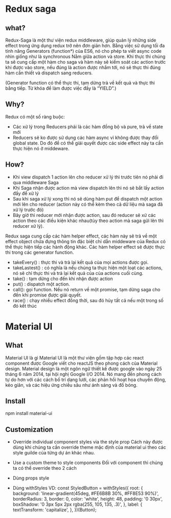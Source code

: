 # Redux saga
## what?
Redux-Saga là một thư viện redux middleware, giúp quản lý những side effect trong ứng dụng redux trở nên đơn giản hơn. Bằng việc sử dụng tối đa tính năng Generators (function*) của ES6, nó cho phép ta viết async code nhìn giống như là synchronous
Nằm giữa action và store. Khi thực thi chúng ta sẽ cung cấp một hàm cho saga và hàm này sẽ kiểm soát các action trước khi được vào store, nếu đúng là action được nhắm tới, nó sẽ thực thi đúng hàm cần thiết và dispatch sang reducers.

(Generator function có thể thực thi, tạm dừng trả về kết quả và thực thi bằng tiếp. Từ khóa để làm được việc đấy là “YIELD”.)
## Why?
Redux có một số ràng buộc:
- Các xử lý trong Reducers phải là các hàm đồng bộ và pure, trả về state mới
- Reducers sẽ ko được sử dụng các hàm async vì không được thay đổi global state.
Do đó để có thể giải quyết được các side effect này ta cần thực hiện nó ở middeware.
## How?
- Khi view dispatch 1 action lên cho reducer xử lý thì trước tiên nó phải đi qua middleware Saga
- Khi Saga nhận được action mà view dispatch lên thì nó sẽ bắt lấy action đấy để xử lý
- Sau khi saga xử lý xong thì nó sẽ dùng hàm put để dispatch một action mới lên cho reducer (action này có thể kèm theo cả dữ liệu mà saga đã xử lý trước đó)
- Bây giờ thì reducer mới nhận được action, sau đó reducer sẽ xử các action theo các điều kiện khác nhau(tùy theo action mà saga gửi lên thì reducer xử lý).

Redux saga cung cấp các hàm helper effect, các hàm này sẽ trả về một effect object chứa đựng thông tin đặc biệt chỉ dẫn middeware của Redux có thể thực hiện tiếp các hành động khác. Các hàm helper effect sẽ được thực thi trong các generator function.
- takeEvery() : thực thi và trả lại kết quả của mọi actions được gọi.
- takeLastest() : có nghĩa là nếu chúng ta thực hiện một loạt các actions, nó sẽ chỉ thực thi và trả lại kết quả của của actions cuối cùng.
- take() : tạm dừng cho đến khi nhận được action
- put() : dispatch một action.
- call(): gọi function. Nếu nó return về một promise, tạm dừng saga cho đến khi promise được giải quyết.
- race() : chạy nhiều effect đồng thời, sau đó hủy tất cả nếu một trong số đó kết thúc
# Material UI
## What
Material UI là gì Material UI là một thư viện gồm tập hợp các react component được Google viết cho reactJS theo phong cách của Material design.
Material design là một ngôn ngữ thiết kế được google vào ngày 25 tháng 6 năm 2014, tại hội nghị Google I/O 2014. Nó mang đến phong cách tự do hơn với các cách bố trí dạng lưới, các phản hồi hoạt họa chuyển động, kéo giãn, và các hiệu ứng chiều sâu như ánh sáng và đổ bóng.

## Install
npm install material-ui

## Customization
- Override individual component styles via the style prop
Cách này được dùng khi chúng ta cần override theme mặc định của material ui theo các style guilde của từng dự án khác nhau.

- Use a custom theme to style components
Đối với component thì chúng ta có thể override theo 2 cách
- Dùng props style
- Dùng withStyles
VD: 
const StyledButton = withStyles({
  root: {
    background: 'linear-gradient(45deg, #FE6B8B 30%, #FF8E53 90%)',
    borderRadius: 3,
    border: 0,
    color: 'white',
    height: 48,
    padding: '0 30px',
    boxShadow: '0 3px 5px 2px rgba(255, 105, 135, .3)',
  },
  label: {
    textTransform: 'capitalize',
  },
})(Button);
